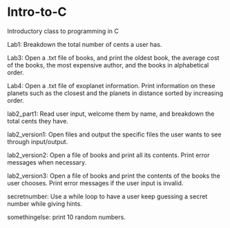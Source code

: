 # Intro-to-C
Introductory class to programming in C

Lab1: Breakdown the total number of cents a user has.

Lab3: Open a .txt file of books, and print the oldest book, the average cost of the books, the most expensive author, and the books in alphabetical order.

Lab4: Open a .txt file of exoplanet information. Print information on these planets such as the closest and the planets in distance sorted by increasing order.

lab2_part1: Read user input, welcome them by name, and breakdown the total cents they have.

lab2_version1: Open files and output the specific files the user wants to see through input/output.

lab2_version2: Open a file of books and print all its contents. Print error messages when necessary.

lab2_version3: Open a file of books and print the contents of the books the user chooses. Print error messages if the user input is invalid.

secretnumber: Use a while loop to have a user keep guessing a secret number while giving hints.

somethingelse: print 10 random numbers.
